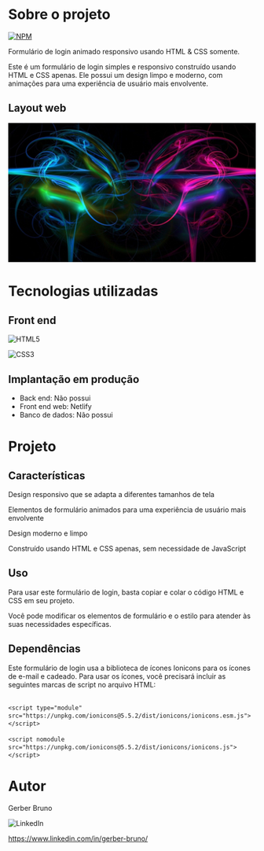 
# Sobre o projeto

[![NPM](https://img.shields.io/npm/l/react)](https://github.com/devsuperior/sds1-wmazoni/blob/master/LICENSE)

Formulário de login animado responsivo usando HTML & CSS somente.

Este é um formulário de login simples e responsivo construído usando HTML e CSS apenas. Ele possui um design limpo e moderno, com animações para uma experiência de usuário mais envolvente.

## Layout web
![Web 1](https://github.com/Gerber-1/Proj.-Animacao-Login/blob/main/bg.jpg)

# Tecnologias utilizadas

## Front end

![HTML5](https://img.shields.io/badge/html5-%23E34F26.svg?style=for-the-badge&logo=html5&logoColor=white)

![CSS3](https://img.shields.io/badge/css3-%231572B6.svg?style=for-the-badge&logo=css3&logoColor=white)

## Implantação em produção
- Back end: Não possui
- Front end web: Netlify
- Banco de dados: Não possui

# Projeto

## Características

Design responsivo que se adapta a diferentes tamanhos de tela

Elementos de formulário animados para uma experiência de usuário mais envolvente

Design moderno e limpo

Construído usando HTML e CSS apenas, sem necessidade de JavaScript

## Uso

Para usar este formulário de login, basta copiar e colar o código HTML e CSS em seu projeto. 

Você pode modificar os elementos de formulário e o estilo para atender às suas necessidades específicas.

## Dependências
Este formulário de login usa a biblioteca de ícones Ionicons para os ícones de e-mail e cadeado. Para usar os ícones, você precisará incluir as seguintes marcas de script no arquivo HTML:

```script

<script type="module" src="https://unpkg.com/ionicons@5.5.2/dist/ionicons/ionicons.esm.js"></script>

<script nomodule src="https://unpkg.com/ionicons@5.5.2/dist/ionicons/ionicons.js"></script>

```


# Autor

Gerber Bruno

![LinkedIn](https://img.shields.io/badge/linkedin-%230077B5.svg?style=for-the-badge&logo=linkedin&logoColor=white)

https://www.linkedin.com/in/gerber-bruno/
